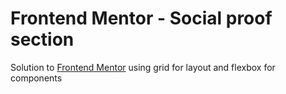 # Frontend Mentor - Social proof section

Solution to [Frontend Mentor](https://www.frontendmentor.io) using grid for layout and flexbox for components
